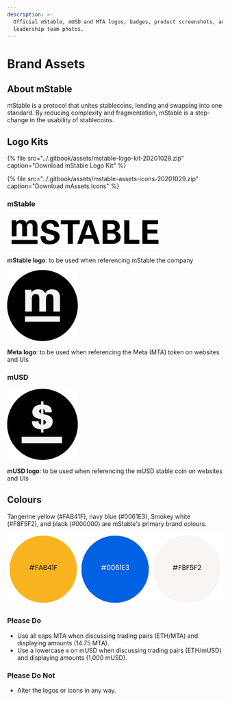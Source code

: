 ```yaml
---
description: >-
  Official mStable, mUSD and MTA logos, badges, product screenshots, and
  leadership team photos.
---
```


# Brand Assets

## About mStable

mStable is a protocol that unites stablecoins, lending and swapping into one standard. By reducing complexity and fragmentation, mStable is a step-change in the usability of stablecoins.

## Logo Kits

{% file src="../.gitbook/assets/mstable-logo-kit-20201029.zip" caption="Download mStable Logo Kit" %}

{% file src="../.gitbook/assets/mstable-assets-icons-20201029.zip" caption="Download mAssets Icons" %}

### mStable

![](../.gitbook/assets/mstable_logo_long_small.png)

**mStable logo**: to be used when referencing mStable the company

![](../.gitbook/assets/mstable_logo_circle_m_black_smaller.png)

**Meta logo**: to be used when referencing the Meta \(MTA\) token on websites and UIs

### mUSD

![](../.gitbook/assets/mstable_logo_circle_dollar_black_smaller.png)

**mUSD logo**: to be used when referencing the mUSD stable coin on websites and UIs

## Colours

Tangerine yellow \(\#FAB41F\), navy blue \(\#0061E3\), Smokey white \(\#F8F5F2\), and black \(\#000000\) are mStable's primary brand colours.

![](../.gitbook/assets/mstable-colours.png)

### Please Do

* Use all caps MTA when discussing trading pairs \(ETH/MTA\) and displaying amounts \(14.75 MTA\).
* Use a lowercase `m` on mUSD when discussing trading pairs \(ETH/mUSD\) and displaying amounts \(1,000 mUSD\).

### Please Do Not

* Alter the logos or icons in any way.




